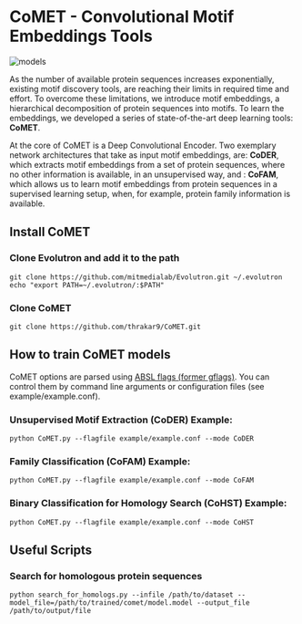 # CoMET - **Co**nvolutional **M**otif **E**mbeddings **T**ools

![models](https://s3.amazonaws.com/comet-media/github_models.png)

As the number of available protein sequences increases exponentially, existing motif discovery tools, are reaching their limits in required time and effort. To overcome these limitations, we introduce motif embeddings, a hierarchical decomposition of protein sequences into motifs. To learn the embeddings, we developed a series of state-of-the-art deep learning tools: **CoMET**. 

At the core of CoMET is a Deep Convolutional Encoder. Two exemplary network architectures that take as input motif embeddings, are: **CoDER**, which extracts motif embeddings from a set of protein sequences, where no other information is available, in an unsupervised way, and : **CoFAM**, which allows us to learn motif embeddings from protein sequences in a supervised learning setup, when, for example, protein family information is available.

## Install CoMET

### Clone Evolutron and add it to the path
```
git clone https://github.com/mitmedialab/Evolutron.git ~/.evolutron
echo "export PATH=~/.evolutron/:$PATH"
```

### Clone CoMET
```
git clone https://github.com/thrakar9/CoMET.git
```

## How to train CoMET models

CoMET options are parsed using [ABSL flags (former gflags)](https://github.com/abseil/abseil-py). 
You can control them by command line arguments or configuration files (see example/example.conf).

### Unsupervised Motif Extraction (CoDER) Example:
   ```shell
   python CoMET.py --flagfile example/example.conf --mode CoDER
   ```

### Family Classification (CoFAM) Example:
   ```shell
   python CoMET.py --flagfile example/example.conf --mode CoFAM
   ```
   
### Binary Classification for Homology Search (CoHST) Example:
   ```shell
   python CoMET.py --flagfile example/example.conf --mode CoHST
   ```

## Useful Scripts

### Search for homologous protein sequences

   ```shell
   python search_for_homologs.py --infile /path/to/dataset --model_file=/path/to/trained/comet/model.model --output_file /path/to/output/file
   ```
